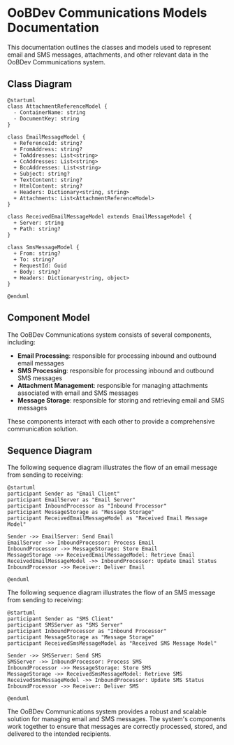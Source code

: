 # OoBDev Communications Models Documentation

This documentation outlines the classes and models used to represent email and SMS messages, attachments, and other relevant data in the OoBDev Communications system.

## Class Diagram

```plantuml
@startuml
class AttachmentReferenceModel {
  - ContainerName: string
  - DocumentKey: string
}

class EmailMessageModel {
  + ReferenceId: string?
  + FromAddress: string?
  + ToAddresses: List<string>
  + CcAddresses: List<string>
  + BccAddresses: List<string>
  + Subject: string?
  + TextContent: string?
  + HtmlContent: string?
  + Headers: Dictionary<string, string>
  + Attachments: List<AttachmentReferenceModel>
}

class ReceivedEmailMessageModel extends EmailMessageModel {
  + Server: string
  + Path: string?
}

class SmsMessageModel {
  + From: string?
  + To: string?
  + RequestId: Guid
  + Body: string?
  + Headers: Dictionary<string, object>
}

@enduml
```

## Component Model

The OoBDev Communications system consists of several components, including:

* **Email Processing**: responsible for processing inbound and outbound email messages
* **SMS Processing**: responsible for processing inbound and outbound SMS messages
* **Attachment Management**: responsible for managing attachments associated with email and SMS messages
* **Message Storage**: responsible for storing and retrieving email and SMS messages

These components interact with each other to provide a comprehensive communication solution.

## Sequence Diagram

The following sequence diagram illustrates the flow of an email message from sending to receiving:
```plantuml
@startuml
participant Sender as "Email Client"
participant EmailServer as "Email Server"
participant InboundProcessor as "Inbound Processor"
participant MessageStorage as "Message Storage"
participant ReceivedEmailMessageModel as "Received Email Message Model"

Sender ->> EmailServer: Send Email
EmailServer ->> InboundProcessor: Process Email
InboundProcessor ->> MessageStorage: Store Email
MessageStorage ->> ReceivedEmailMessageModel: Retrieve Email
ReceivedEmailMessageModel ->> InboundProcessor: Update Email Status
InboundProcessor ->> Receiver: Deliver Email

@enduml
```

The following sequence diagram illustrates the flow of an SMS message from sending to receiving:
```plantuml
@startuml
participant Sender as "SMS Client"
participant SMSServer as "SMS Server"
participant InboundProcessor as "Inbound Processor"
participant MessageStorage as "Message Storage"
participant ReceivedSmsMessageModel as "Received SMS Message Model"

Sender ->> SMSServer: Send SMS
SMSServer ->> InboundProcessor: Process SMS
InboundProcessor ->> MessageStorage: Store SMS
MessageStorage ->> ReceivedSmsMessageModel: Retrieve SMS
ReceivedSmsMessageModel ->> InboundProcessor: Update SMS Status
InboundProcessor ->> Receiver: Deliver SMS

@enduml
```

The OoBDev Communications system provides a robust and scalable solution for managing email and SMS messages. The system's components work together to ensure that messages are correctly processed, stored, and delivered to the intended recipients.